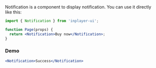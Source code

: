 Notification is a component to display notification. You can use it directly like this:

```jsx static
import { Notification } from 'inplayer-ui';

function Page(props) {
  return <Notification>Buy now</Notification>;
}
```

### Demo

```jsx
<Notification>Success</Notification>
```
